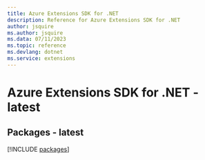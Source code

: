 ```yaml
---
title: Azure Extensions SDK for .NET
description: Reference for Azure Extensions SDK for .NET
author: jsquire
ms.author: jsquire
ms.data: 07/11/2023
ms.topic: reference
ms.devlang: dotnet
ms.service: extensions
---
```

# Azure Extensions SDK for .NET - latest
## Packages - latest
[!INCLUDE [packages](extensions-index.md)]